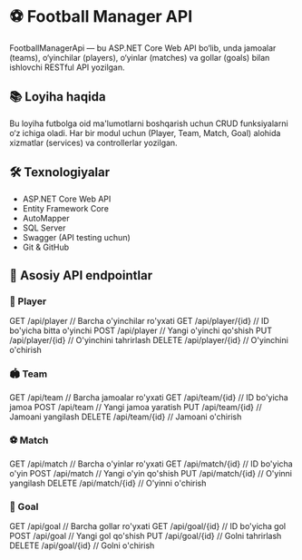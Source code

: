 # ⚽ Football Manager API

FootballManagerApi — bu ASP.NET Core Web API bo‘lib, unda jamoalar (teams), o‘yinchilar (players), o‘yinlar (matches) va gollar (goals) bilan ishlovchi RESTful API yozilgan.

## 📚 Loyiha haqida

Bu loyiha futbolga oid ma'lumotlarni boshqarish uchun CRUD funksiyalarni o‘z ichiga oladi. Har bir modul uchun (Player, Team, Match, Goal) alohida xizmatlar (services) va controllerlar yozilgan.

## 🛠 Texnologiyalar

- ASP.NET Core Web API
- Entity Framework Core
- AutoMapper
- SQL Server
- Swagger (API testing uchun)
- Git & GitHub

## 🔗 Asosiy API endpointlar
### 🧍 Player
GET     /api/player              // Barcha o'yinchilar ro'yxati
GET     /api/player/{id}         // ID bo'yicha bitta o'yinchi
POST    /api/player              // Yangi o'yinchi qo'shish
PUT     /api/player/{id}         // O'yinchini tahrirlash
DELETE  /api/player/{id}         // O'yinchini o'chirish

### 🏟️ Team
GET     /api/team                // Barcha jamoalar ro'yxati
GET     /api/team/{id}           // ID bo'yicha jamoa
POST    /api/team                // Yangi jamoa yaratish
PUT     /api/team/{id}           // Jamoani yangilash
DELETE  /api/team/{id}           // Jamoani o'chirish

### ⚽ Match
GET     /api/match               // Barcha o'yinlar ro'yxati
GET     /api/match/{id}          // ID bo'yicha o'yin
POST    /api/match               // Yangi o'yin qo'shish
PUT     /api/match/{id}          // O'yinni yangilash
DELETE  /api/match/{id}          // O'yinni o'chirish

### 🎯 Goal
GET     /api/goal                // Barcha gollar ro'yxati
GET     /api/goal/{id}           // ID bo'yicha gol
POST    /api/goal                // Yangi gol qo'shish
PUT     /api/goal/{id}           // Golni tahrirlash
DELETE  /api/goal/{id}           // Golni o'chirish
